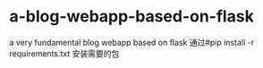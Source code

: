 # a-blog-webapp-based-on-flask
a very fundamental blog webapp based on flask
通过#pip install -r requirements.txt 安装需要的包
